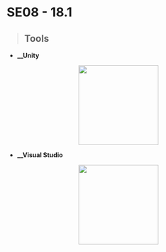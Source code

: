 # **SE08 - 18.1**

> ## **Tools**

- __\_\_Unity__

<p align="center"><a href="https://laravel.com" target="_blank"><img src="https://cdn.icon-icons.com/icons2/2389/PNG/512/unity_logo_icon_144772.png" width="180"></a></p>

- __\_\_Visual Studio__

<p align="center"><a href="https://laravel.com" target="_blank"><img src="https://upload.wikimedia.org/wikipedia/commons/thumb/5/59/Visual_Studio_Icon_2019.svg/2060px-Visual_Studio_Icon_2019.svg.png" width="180"></a></p>
